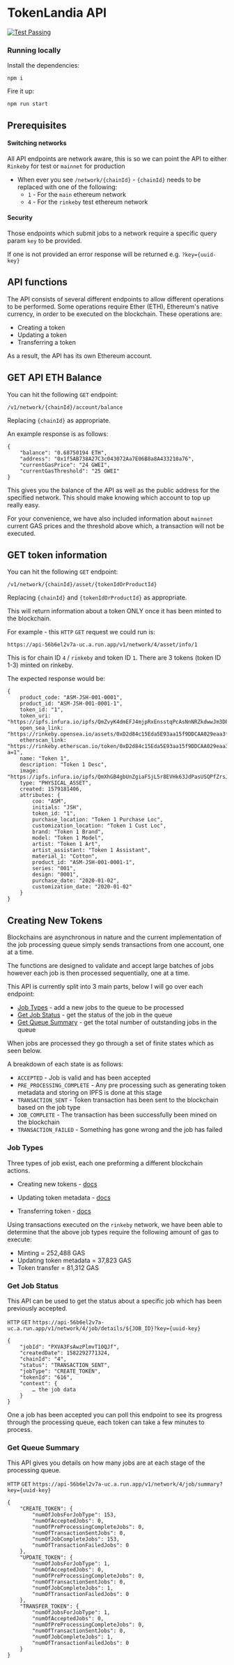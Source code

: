 # TokenLandia API

[![Test Passing](https://github.com/blockrockettech/tokenlandia-api/workflows/Test%20Runner/badge.svg)](https://github.com/blockrockettech/tokenlandia-api/actions)

### Running locally
Install the dependencies: 

    npm i

Fire it up:

    npm run start

## Prerequisites

#### Switching networks

All API endpoints are network aware, this is so we can point the API to either `Rinkeby` for test or `mainnet` for production

* When ever you see `/network/{chainId}` - `{chainId}` needs to be replaced with one of the following:
    - `1` - For the `main` ethereum network
    - `4` - For the `rinkeby` test ethereum network
    
#### Security

Those endpoints which submit jobs to a network require a specific query param `key` to be provided.

If one is not provided an error response will be returned e.g. `?key={uuid-key}`

## API functions

The API consists of several different endpoints to allow different operations to be performed. Some operations require Ether (ETH), Ethereum's native currency, in order to be executed on the blockchain. These operations are:
- Creating a token
- Updating a token
- Transferring a token

As a result, the API has its own Ethereum account.

## GET API ETH Balance

You can hit the following `GET` endpoint:

    /v1/network/{chainId}/account/balance

Replacing `{chainId}` as appropriate.

An example response is as follows:
```
{
    "balance": "0.68750194 ETH",
    "address": "0x1f5AB738A27C3c043072Aa7E06B8a8A433210a76",
    "currentGasPrice": "24 GWEI",
    "currentGasThreshold": "25 GWEI"
}
```

This gives you the balance of the API as well as the public address for the specified network. This should make knowing which account to top up really easy.

For your convenience, we have also included information about `mainnet` current GAS prices and the threshold above which, a transaction will not be executed.  
## GET token information

You can hit the following `GET` endpoint:

    /v1/network/{chainId}/asset/{tokenIdOrProductId}
    
Replacing `{chainId}` and `{tokenIdOrProductId}` as appropriate.

This will return information about a token ONLY once it has been minted to the blockchain.

For example - this `HTTP` `GET` request we could run is:

    https://api-56b6el2v7a-uc.a.run.app/v1/network/4/asset/info/1
    
This is for chain ID `4` / `rinkeby` and token ID `1`. There are 3 tokens (token ID 1-3) minted on rinkeby.

The expected response would be:

```
{
    product_code: "ASM-JSH-001-0001",
    product_id: "ASM-JSH-001-0001-1",
    token_id: "1",
    token_uri: "https://ipfs.infura.io/ipfs/QmZvyK4dmEFJ4mjpRxEnsstqPcAsNnNRZkdwwJm3DPpTnr",
    open_sea_link: "https://rinkeby.opensea.io/assets/0xD2d84c15Eda5E93aa15f9DDCAA029eaa3f524aDa/1",
    etherscan_link: "https://rinkeby.etherscan.io/token/0xD2d84c15Eda5E93aa15f9DDCAA029eaa3f524aDa?a=1",
    name: "Token 1",
    description: "Token 1 Desc",
    image: "https://ipfs.infura.io/ipfs/QmXhGB4gbUnZgiaFSjL5r8EVHk63JdPasUSQPfZrsJ2cGf",
    type: "PHYSICAL_ASSET",
    created: 1579181406,
    attributes: {
        coo: "ASM",
        initials: "JSH",
        token_id: "1",
        purchase_location: "Token 1 Purchase Loc",
        customization_location: "Token 1 Cust Loc",
        brand: "Token 1 Brand",
        model: "Token 1 Model",
        artist: "Token 1 Art",
        artist_assistant: "Token 1 Assistant",
        material_1: "Cotton",
        product_id: "ASM-JSH-001-0001-1",
        series: "001",
        design: "0001",
        purchase_date: "2020-01-02",
        customization_date: "2020-01-02"
    }
}
```

## Creating New Tokens

Blockchains are asynchronous in nature and the current implementation of the job processing queue simply sends 
transactions from one account, one at a time. 

The functions are designed to validate and accept large batches of jobs however each job is then processed sequentially, one at a time.

This API is currently split into 3 main parts, below I will go over each endpoint:

* [Job Types](#job-types) - add a new jobs to the queue to be processed
* [Get Job Status](#get-job-status) - get the status of the job in the queue
* [Get Queue Summary](#get-queue-summary) - get the total number of outstanding jobs in the queue

When jobs are processed they go through a set of finite states which as seen below.

A breakdown of each state is as follows:

* `ACCEPTED`            - Job is valid and has been accepted
* `PRE_PROCESSING_COMPLETE`    - Any pre processing such as generating token metadata and storing on IPFS is done at this stage
* `TRANSACTION_SENT`    - Token transaction has been sent to the blockchain based on the job type
* `JOB_COMPLETE`        - The transaction has been successfully been mined on the blockchain
* `TRANSACTION_FAILED`  - Something has gone wrong and the job has failed

### Job Types

Three types of job exist, each one preforming a different blockchain actions.

* Creating new tokens - [docs](/documents/token/create/CREATE_TOKEN_DOCS.md)

* Updating token metadata - [docs](/documents/token/update/UPDATE_TOKEN_DOCS.md)

* Transferring token - [docs](/documents/token/transfer/TRANSFER_TOKEN_DOCS.md)

Using transactions executed on the `rinkeby` network, we have been able to determine that the above job types require the following amount of gas to execute:
- Minting = 252,488 GAS
- Updating token metadata = 37,823 GAS
- Token transfer = 81,312 GAS

### Get Job Status

This API can be used to get the status about a specific job which has been previously accepted.

`HTTP` `GET` `https://api-56b6el2v7a-uc.a.run.app/v1/network/4/job/details/${JOB_ID}?key={uuid-key}`

```
{
    "jobId": "PXVA3FsAwzPlmvT10QJf",
    "createdDate": 1582292771324,
    "chainId": "4",
    "status": "TRANSACTION_SENT",
    "jobType": "CREATE_TOKEN",
    "tokenId": "616",
    "context": {
      	… the job data
    }
}
```

One a job has been accepted you can poll this endpoint to see its progress through the processing queue, each token 
can take a few minutes to process.


### Get Queue Summary

This API gives you details on how many jobs are at each stage of the processing queue.

`HTTP` `GET` `https://api-56b6el2v7a-uc.a.run.app/v1/network/4/job/summary?key={uuid-key}`

```
{
    "CREATE_TOKEN": {
        "numOfJobsForJobType": 153,
        "numOfAcceptedJobs": 0,
        "numOfPreProcessingCompleteJobs": 0,
        "numOfTransactionSentJobs": 0,
        "numOfJobCompleteJobs": 153,
        "numOfTransactionFailedJobs": 0
    },
    "UPDATE_TOKEN": {
        "numOfJobsForJobType": 1,
        "numOfAcceptedJobs": 0,
        "numOfPreProcessingCompleteJobs": 0,
        "numOfTransactionSentJobs": 0,
        "numOfJobCompleteJobs": 1,
        "numOfTransactionFailedJobs": 0
    },
    "TRANSFER_TOKEN": {
        "numOfJobsForJobType": 1,
        "numOfAcceptedJobs": 0,
        "numOfPreProcessingCompleteJobs": 0,
        "numOfTransactionSentJobs": 0,
        "numOfJobCompleteJobs": 1,
        "numOfTransactionFailedJobs": 0
    }
}
```
